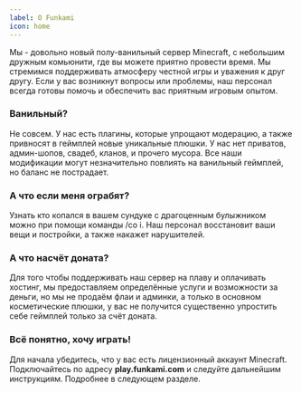 ```yaml
---
label: О Funkami
icon: home
---
```


Мы - довольно новый полу-ванильный сервер Minecraft, с небольшим дружным комьюнити, где вы можете приятно провести время. Мы стремимся поддерживать атмосферу честной игры и уважения к друг другу. Если у вас возникнут вопросы или проблемы, наш персонал всегда готовы помочь и обеспечить вас приятным игровым опытом.

### Ванильный?
Не совсем. У нас есть плагины, которые упрощают модерацию, а также привносят в геймплей новые уникальные плюшки. У нас нет приватов, админ-шопов, свадеб, кланов, и прочего мусора. Все наши модификации могут незначительно повлиять на ванильный геймплей, но баланс не пострадает.

### А что если меня ограбят?
Узнать кто копался в вашем сундуке с драгоценным булыжником можно при помощи команды /co i. Наш персонал восстановит ваши вещи и постройки, а также накажет нарушителей.

### А что насчёт доната?
Для того чтобы поддерживать наш сервер на плаву и оплачивать хостинг, мы предоставляем определённые услуги и возможности за деньги, но мы не продаём флаи и админки, а только в основном косметические плюшки, у вас не получится существенно упростить себе геймплей только за счёт доната.

### Всё понятно, хочу играть!
Для начала убедитесь, что у вас есть лицензионный аккаунт Minecraft. Подключайтесь по адресу **play.funkami.com** и следуйте дальнейшим инструкциям. Подробнее в следующем разделе.